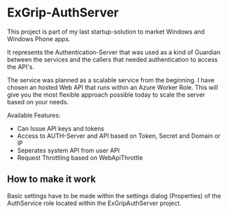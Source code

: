 # ExGrip-AuthServer

This project is part of my last startup-solution to market Windows and Windows Phone apps.

It represents the Authentication-Server that was used as a kind of Guardian between the services and the callers that needed authentication to access the API's.

The service was planned as a scalable service from the beginning. I have chosen an hosted Web API that runs within an Azure Worker Role. This will give you the most flexible approach possible today to scale the server based on your needs.

Available Features:

* Can Issue API keys and tokens
* Access to AUTH-Server and API based on Token, Secret and Domain or IP
* Seperates system API from user API
* Request Throttling based on WebApiThrottle

## How to make it work

Basic settings have to be made within the settings dialog (Properties) of the AuthService role located within the ExGripAuthServer project.




